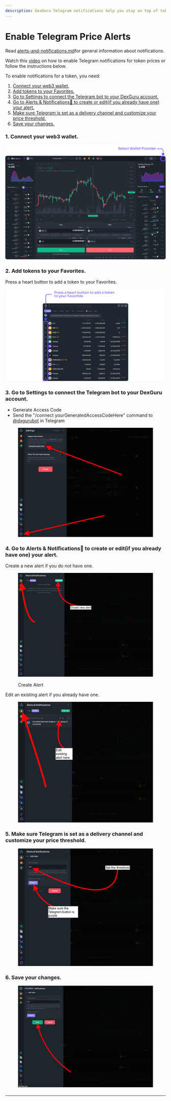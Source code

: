 ```yaml
---
description: DexGuru Telegram notifications help you stay on top of tokens’ prices.
---
```


# Enable Telegram Price Alerts

Read [alerts-and-notifications.md](../features/alerts-and-notifications.md "mention")for general information about notifications.

Watch this [video](https://www.youtube.com/watch?v=PobSLoS2YRg) on how to enable Telegram notifications for token prices or follow the instructions below.&#x20;

To enable notifications for a token, you need:&#x20;

1. [Connect your web3 wallet.](enable-price-alerts.md#1.-connect-your-web3-wallet.)
2. [Add tokens to your Favorites.](enable-price-alerts.md#2.-add-tokens-to-your-favorites.)
3. [Go to Settings to connect the Telegram bot to your DexGuru account.](enable-price-alerts.md#3.-go-to-settings.)
4. [Go to Alerts & Notifications🔔 to create or edit(if you already have one) your alert.](enable-price-alerts.md#4.-go-to-alerts-and-notifications-to-create-or-edit-if-you-already-have-one-your-alert.)
5. [Make sure Telegram is set as a delivery channel and customize your price threshold.](enable-price-alerts.md#5.-make-sure-telegram-is-set-as-a-delivery-channel-and-customize-your-price-threshold.)
6. [Save your changes.](enable-price-alerts.md#undefined)

### 1. **Connect your web3 wallet.**

![](<../../.gitbook/assets/1. Connect your web3 wallet..png>)

### 2. Add tokens to your Favorites.&#x20;

Press a heart button to add a token to your Favorites.

![](<../../.gitbook/assets/2. Add tokens to your Favorites..png>)

### 3. Go to Settings to connect the Telegram bot to your DexGuru account.&#x20;

* Generate Access Code
* Send the "/connect yourGeneratedAccessCodeHere" command to [@dxgurubot](https://t.me/dxgurubot) in Telegram&#x20;

<figure><img src="../../.gitbook/assets/Screen Shot 2022-10-04 at 3.41.28 PM.png" alt=""><figcaption></figcaption></figure>

### 4. Go to Alerts & Notifications🔔 to create or edit(if you already have one) your alert.

Create a new alert if you do not have one.

<figure><img src="../../.gitbook/assets/Screen Shot 2022-10-04 at 5.29.41 PM (1).png" alt=""><figcaption><p>Create Alert</p></figcaption></figure>

Edit an existing alert if you already have one.&#x20;

<figure><img src="../../.gitbook/assets/Screen Shot 2022-10-04 at 5.27.13 PM (1).png" alt=""><figcaption></figcaption></figure>

### **5.** Make sure Telegram is set as a delivery channel and customize your price threshold.

<figure><img src="../../.gitbook/assets/Screen Shot 2022-10-04 at 5.41.35 PM.png" alt=""><figcaption></figcaption></figure>

### 6. **Save your changes.**

<figure><img src="../../.gitbook/assets/Screen Shot 2022-10-04 at 5.48.32 PM.png" alt=""><figcaption></figcaption></figure>

###

****

###
